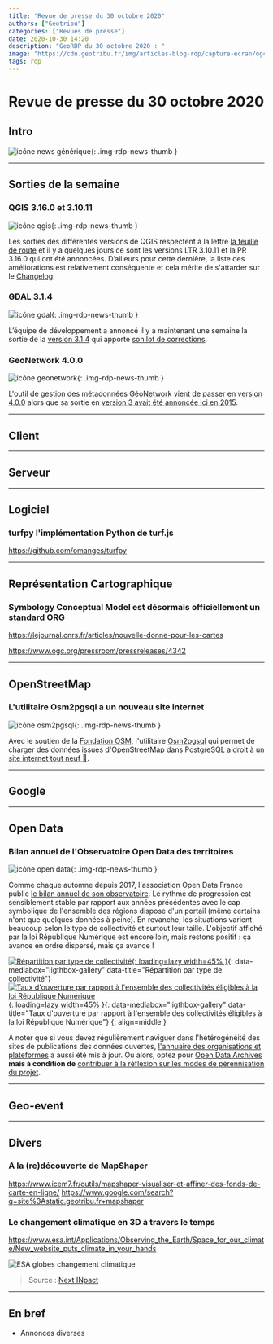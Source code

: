 ```yaml
---
title: "Revue de presse du 30 octobre 2020"
authors: ["Geotribu"]
categories: ["Revues de presse"]
date: 2020-10-30 14:20
description: "GeoRDP du 30 octobre 2020 : "
image: "https://cdn.geotribu.fr/img/articles-blog-rdp/capture-ecran/ogc_SymCoreApproved_1024x512.jpg"
tags: rdp
---
```


# Revue de presse du 30 octobre 2020

## Intro

![icône news générique](https://cdn.geotribu.fr/img/internal/icons-rdp-news/news.png "News"){: .img-rdp-news-thumb }

----

## Sorties de la semaine

### QGIS 3.16.0 et 3.10.11

![icône qgis](https://cdn.geotribu.fr/images/logos-icones/logiciels_librairies/qgis.png "QGIS"){: .img-rdp-news-thumb }

Les sorties des différentes versions de QGIS respectent à la lettre [la feuille de route](https://qgis.org/fr/site/getinvolved/development/roadmap.html) et il y a quelques jours ce sont les versions LTR 3.10.11 et la PR 3.16.0 qui ont été annoncées. D’ailleurs pour cette dernière, la liste des améliorations est relativement conséquente et cela mérite de s'attarder sur le [Changelog](https://qgis.org/en/site/forusers/visualchangelog316/).

### GDAL 3.1.4

![icône gdal](https://cdn.geotribu.fr/images/logos-icones/logiciels_librairies/gdal.png "GDAL"){: .img-rdp-news-thumb }

L’équipe de développement a annoncé il y a maintenant une semaine la sortie de la [version 3.1.4](https://lists.osgeo.org/pipermail/gdal-dev/2020-October/052854.html) qui apporte [son lot de corrections](https://github.com/OSGeo/gdal/blob/v3.1.4/gdal/NEWS).

### GeoNetwork 4.0.0

![icône geonetwork](https://cdn.geotribu.fr/images/logos-icones/logiciels_librairies/geonetwork_logo.png "Geonetwork"){: .img-rdp-news-thumb }

L'outil de gestion des métadonnées [GéoNetwork](https://geonetwork-opensource.org) vient de passer en [version 4.0.0](https://github.com/geonetwork/core-geonetwork/releases/tag/4.0.0) alors que sa sortie en [version 3 avait été annoncée ici en 2015](/rdp/2015/rdp_2015-06-05/#geonetwork-passe-en-version-300).

----

## Client

----

## Serveur

----

## Logiciel

### turfpy l'implémentation Python de turf.js

<https://github.com/omanges/turfpy>

----

## Représentation Cartographique

### Symbology Conceptual Model est désormais officiellement un standard ORG

<https://lejournal.cnrs.fr/articles/nouvelle-donne-pour-les-cartes>

<https://www.ogc.org/pressroom/pressreleases/4342>

----

## OpenStreetMap

### L'utilitaire Osm2pgsql a un nouveau site internet

![icône osm2pgsql](https://cdn.geotribu.fr/img/logos-icones/OpenStreetMap/Openstreetmap.png "Osm2pgsql"){: .img-rdp-news-thumb }

Avec le soutien de la [Fondation OSM](https://wiki.osmfoundation.org), l'utilitaire [Osm2pgsql](https://osm2pgsql.org) qui permet de charger des données issues d'OpenStreetMap dans PostgreSQL a droit à un [site internet tout neuf :star_struck:](https://blog.jochentopf.com/2020-09-23-osm2pgsql-has-a-new-website.html).

----

## Google

----

## Open Data

### Bilan annuel de l'Observatoire Open Data des territoires

![icône open data](https://cdn.geotribu.fr/img/logos-icones/divers/opendata_logo.png "Open Data logo"){: .img-rdp-news-thumb }

Comme chaque automne depuis 2017, l'association Open Data France publie [le bilan annuel de son observatoire](http://www.opendatafrance.net/2020/10/15/observatoire-open-data-des-territoires-edition-oct-2020/). Le rythme de progression est sensiblement stable par rapport aux années précédentes avec le cap symbolique de l'ensemble des régions dispose d'un portail (même certains n'ont que quelques données à peine). En revanche, les situations varient beaucoup selon le type de collectivité et surtout leur taille. L'objectif affiché par la loi République Numérique est encore loin, mais restons positif : ça avance en ordre dispersé, mais ça avance !

[![Répartition par type de collectivité](https://cdn.geotribu.fr/img/articles-blog-rdp/capture-ecran/opendatafrance_rapport2020_repartition-type-collectivite.png "Rapport Open Data France - Type CT"){: loading=lazy width=45% }](https://cdn.geotribu.fr/img/articles-blog-rdp/capture-ecran/opendatafrance_rapport2020_repartition-type-collectivite.png){: data-mediabox="ligthbox-gallery" data-title="Répartition par type de collectivité"}
[![Taux d'ouverture par rapport à l'ensemble des collectivités éligibles à la loi République Numérique](https://cdn.geotribu.fr/img/articles-blog-rdp/capture-ecran/opendatafrance_rapport2020_taux-douverture-des-CT-loi-RepNum2.png "Rapport Open Data France - Taux conformité"){: loading=lazy width=45% }](https://cdn.geotribu.fr/img/articles-blog-rdp/capture-ecran/opendatafrance_rapport2020_taux-douverture-des-CT-loi-RepNum2.png){: data-mediabox="ligthbox-gallery" data-title="Taux d'ouverture par rapport à l'ensemble des collectivités éligibles à la loi République Numérique"}
{: align=middle }

A noter que si vous devez régulièrement naviguer dans l'hétérogénéité des sites de publications des données ouvertes, [l'annuaire des organisations et plateformes](https://airtable.com/shrKrV6KY7BlhHDx7) a aussi été mis à jour. Ou alors, optez pour [Open Data Archives](https://www.opendatarchives.fr/) **mais à condition de** [contribuer à la réflexion sur les modes de pérennisation du projet](https://teamopendata.org/t/opendatarchives-perenniser-par-la-creation-dune-association/2528).

----

## Geo-event

----

## Divers

### A la (re)découverte de MapShaper

<https://www.icem7.fr/outils/mapshaper-visualiser-et-affiner-des-fonds-de-carte-en-ligne/>
<https://www.google.com/search?q=site%3Astatic.geotribu.fr+mapshaper>

### Le changement climatique en 3D à travers le temps

<https://www.esa.int/Applications/Observing_the_Earth/Space_for_our_climate/New_website_puts_climate_in_your_hands>

![ESA globes changement climatique](https://cdn.geotribu.fr/img/articles-blog-rdp/capture-ecran/esa_Climate_from_Space_Sea_surface_article.png "Visualisation 3D de la température des océans à travers le temps")

> Source : [Next INpact](https://www.nextinpact.com/lebrief/44288/climate-from-space-lesa-lance-site-dedie-au-changement-climatique-avec-21-couches-donnees)

----

## En bref

- Annonces diverses
